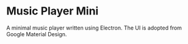 # Music Player Mini
A minimal music player written using Electron.
The UI is adopted from Google Material Design.
